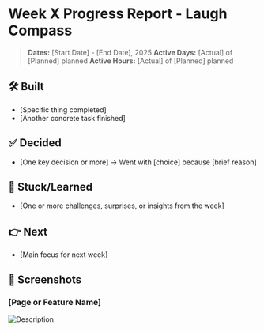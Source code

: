 # Week X Progress Report - Laugh Compass

> **Dates:** [Start Date] - [End Date], 2025
> **Active Days:** [Actual] of [Planned] planned
> **Active Hours:** [Actual] of [Planned] planned

## 🛠️ Built

- [Specific thing completed]
- [Another concrete task finished]

## ✅ Decided

- [One key decision or more] -> Went with [choice] because [brief reason]

## 💭 Stuck/Learned

- [One or more challenges, surprises, or insights from the week]

## 👉 Next

- [Main focus for next week]

## 📱 Screenshots

### [Page or Feature Name]

![Description](https://github.com/prsantos-com/laugh-compass-progress/raw/main/screenshots/week-X-feature.png)
